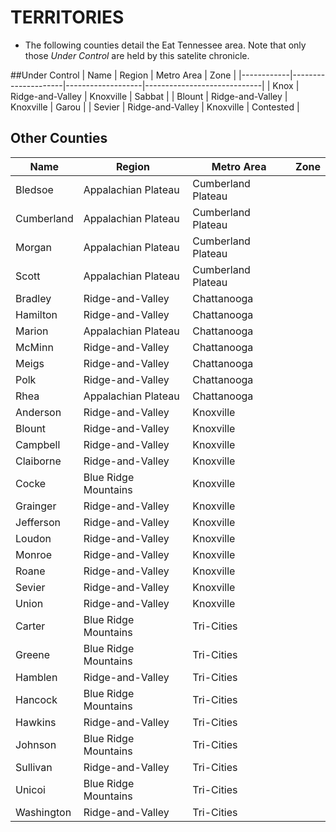 # TERRITORIES

- The following counties detail the Eat Tennessee area. Note that only those *Under Control* are held by this satelite chronicle.

##Under Control
| Name       | Region              | Metro Area        | Zone                        |
|------------|---------------------|-------------------|-----------------------------|
| Knox       | Ridge-and-Valley    | Knoxville         | Sabbat                      |
| Blount     | Ridge-and-Valley    | Knoxville         | Garou                       |
| Sevier     | Ridge-and-Valley    | Knoxville         | Contested                   |


## Other Counties
| Name       | Region              | Metro Area        | Zone                        |
|------------|---------------------|-------------------|-----------------------------|
| Bledsoe    | Appalachian Plateau | Cumberland Plateau|                             |
| Cumberland | Appalachian Plateau | Cumberland Plateau|                             |
| Morgan     | Appalachian Plateau | Cumberland Plateau|                             |
| Scott      | Appalachian Plateau | Cumberland Plateau|                             |
| Bradley    | Ridge-and-Valley    | Chattanooga       |                             |
| Hamilton   | Ridge-and-Valley    | Chattanooga       |                             |
| Marion     | Appalachian Plateau | Chattanooga       |                             |
| McMinn     | Ridge-and-Valley    | Chattanooga       |                             |
| Meigs      | Ridge-and-Valley    | Chattanooga       |                             |
| Polk       | Ridge-and-Valley    | Chattanooga       |                             |
| Rhea       | Appalachian Plateau | Chattanooga       |                             |
| Anderson   | Ridge-and-Valley    | Knoxville         |                             |
| Blount     | Ridge-and-Valley    | Knoxville         |                             |
| Campbell   | Ridge-and-Valley    | Knoxville         |                             |
| Claiborne  | Ridge-and-Valley    | Knoxville         |                             |
| Cocke      | Blue Ridge Mountains| Knoxville         |                             |
| Grainger   | Ridge-and-Valley    | Knoxville         |                             |
| Jefferson  | Ridge-and-Valley    | Knoxville         |                             |
| Loudon     | Ridge-and-Valley    | Knoxville         |                             |
| Monroe     | Ridge-and-Valley    | Knoxville         |                             |
| Roane      | Ridge-and-Valley    | Knoxville         |                             |
| Sevier     | Ridge-and-Valley    | Knoxville         |                             |
| Union      | Ridge-and-Valley    | Knoxville         |                             |
| Carter     | Blue Ridge Mountains| Tri-Cities        |                             |
| Greene     | Blue Ridge Mountains| Tri-Cities        |                             |
| Hamblen    | Ridge-and-Valley    | Tri-Cities        |                             |
| Hancock    | Blue Ridge Mountains| Tri-Cities        |                             |
| Hawkins    | Ridge-and-Valley    | Tri-Cities        |                             |
| Johnson    | Blue Ridge Mountains| Tri-Cities        |                             |
| Sullivan   | Ridge-and-Valley    | Tri-Cities        |                             |
| Unicoi     | Blue Ridge Mountains| Tri-Cities        |                             |
| Washington | Ridge-and-Valley    | Tri-Cities        |                             |

